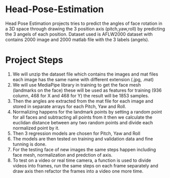 # Head-Pose-Estimation
Head Pose Estimation projects tries to predict the angles of face rotation in a 3D space through drawing the 3 position axis (pitch,yaw,roll) by predicting the 3 angels of each position. 
Dataset used is AFLW2000 dataset with contains 2000 image and 2000 matlab file with the 3 labels (angels). 
# Project Steps 
1. We will unzip the dataset file which contains the images and mat files each image has the same name with different extension (.jpg, .mat)
2. We will use MediaPipe library in training to get the face mesh (landmarks on the face) these will be used as features for training (936 column, 468 for X and 468 for Y) the result will be 1853 samples.
3. Then the angles are extracted from the mat file for each image and stored in separate arrays for each Pitch, Yaw and Roll.
4. Normalizing happens for the landmark points by setting a random point for all faces and subtracting all points from it then we calculate the euclidan distance between any two random points and divide each normalized point by it.
5. Then 3 regression models are chosen for Pitch, Yaw and Roll
6. The models are then tested on training and validation data and fine tunning is done.
7. For the testing face of new images the same steps happen including face mesh, normalization and predction of axis.
8. To test on a video or real time camera, a function is used to divide videos into frames, run the same steps on each frame separately and draw axis then refactor the frames into a video one more time.


